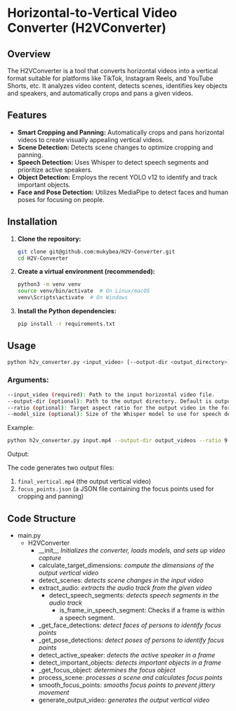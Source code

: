 # Horizontal-to-Vertical Video Converter (H2VConverter)

## Overview

The H2VConverter is a tool that converts horizontal videos into a vertical format suitable for platforms like TikTok, Instagram Reels, and YouTube Shorts, etc. It analyzes video content, detects scenes, identifies key objects and speakers, and automatically crops and pans a given videos.

## Features

* **Smart Cropping and Panning:** Automatically crops and pans horizontal videos to create visually appealing vertical videos.
* **Scene Detection:** Detects scene changes to optimize cropping and panning.
* **Speech Detection:** Uses Whisper to detect speech segments and prioritize active speakers.
* **Object Detection:** Employs the recent YOLO v12 to identify and track important objects.
* **Face and Pose Detection:** Utilizes MediaPipe to detect faces and human poses for focusing on people.

## Installation

1.  **Clone the repository:**

    ```bash
    git clone git@github.com:mukybea/H2V-Converter.git
    cd H2V-Converter
    ```

2.  **Create a virtual environment (recommended):**

    ```bash
    python3 -m venv venv
    source venv/bin/activate  # On Linux/macOS
    venv\Scripts\activate  # On Windows
    ```

3.  **Install the Python dependencies:**

    ```bash
    pip install -r requirements.txt
    ```

## Usage

```bash
python h2v_converter.py <input_video> [--output-dir <output_directory>] [--ratio <width:height>] [--model_size <model_size>]
```
### Arguments:
```bash
--input_video (required): Path to the input horizontal video file.
--output-dir (optional): Path to the output directory. Default is output.
--ratio (optional): Target aspect ratio for the output video in the format width:height. Default is 9:16.
--model_size (optional): Size of the Whisper model to use for speech detection.  Options are tiny, base, small, medium, and large. Default is base.
```

Example: 
```bash
python h2v_converter.py input.mp4 --output-dir output_videos --ratio 9:16 --model_size base
```

Output:

The code generates two output files: 
1. `final_vertical.mp4` (the output vertical video)
2. `focus_points.json` (a JSON file containing the focus points used for cropping and panning)

## Code Structure
- main.py
  - H2VConverter
    - \_\_init\_\_ _Initializes the converter, loads models, and sets up video capture_
    - calculate\_target\_dimensions: _compute the dimensions of the output vertical video_
    - detect_scenes: _detects scene changes in the input video_
    - extract_audio: _extracts the audio track from the given video_
      - detect_speech_segments: _detects speech segments in the audio track_
        - is_frame_in_speech_segment: Checks if a frame is within a speech segment.
    - _get_face_detections: _detect faces of persons to identify focus points_
    - _get_pose_detections: _detect poses of persons to identify focus points_
    - detect_active_speaker: _detects the active speaker in a frame_
    - detect_important_objects: _detects important objects in a frame_
    - _get_focus_object: _determines the focus object_
    - process_scene: _processes a scene and calculates focus points_
    - smooth_focus_points: _smooths focus points to prevent jittery movement_
    - generate_output_video: _generates the output vertical video_
